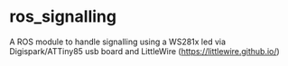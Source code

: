 # ros_signalling
A ROS module to handle signalling using a WS281x led via Digispark/ATTiny85 usb board and LittleWire (https://littlewire.github.io/) 
